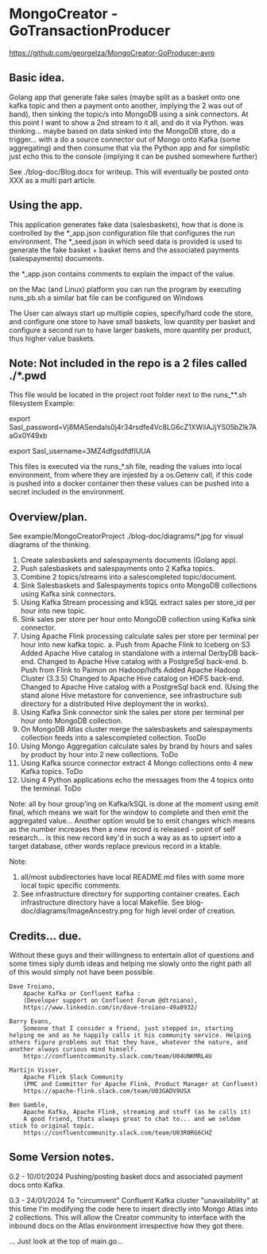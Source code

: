 # MongoCreator - GoTransactionProducer

https://github.com/georgelza/MongoCreator-GoProducer-avro

## Basic idea.

Golang app that generate fake sales (maybe split as a basket onto one kafka topic and then a payment onto another, implying the 2 was out of band), then sinking the topic/s into MongoDB using a sink connectors.
At this point I want to show a 2nd stream to it all, and do it via Python. was thinking…
maybe based on data sinked into the MongoDB store, do a trigger… with a do a source connector out of Mongo onto Kafka (some aggregating) and then consume that via the Python app and for simplistic just echo this to the console (implying it can be pushed somewhere further)

See ./blog-doc/Blog.docx for writeup. This will eventually be posted onto XXX as a multi part article.

## Using the app.

This application generates fake data (salesbaskets), how that is done is controlled by the *_app.json configuration file that configures the run environment. The *_seed.json in which seed data is provided is used to generate the fake basket + basket items and the associated payments (salespayments) documents.

the *_app.json contains comments to explain the impact of the value.

on the Mac (and Linux) platform you can run the program by executing runs_pb.sh
a similar bat file can be configured on Windows

The User can always start up multiple copies, specify/hard code the store, and configure one store to have small baskets, low quantity per basket and configure a second run to have larger baskets, more quantity per product, thus higher value baskets.

## Note: Not included in the repo is a 2 files called ./*.pwd

This file would be located in the project root folder next to the runs_**.sh filesystem
Example: 

export Sasl_password=Vj8MASendaIs0j4r34rsdfe4Vc8LG6cZ1XWilAJjYS05bZIk7AaGx0Y49xb

export Sasl_username=3MZ4dfgsdfdfIUUA

This files is executed via the runs_*.sh file, reading the values into local environment, from where they are injested by a os.Getenv call, if this code is pushed into a docker container then these values can be pushed into a secret included in the environment.

## Overview/plan.

See example/MongoCreatorProject ./blog-doc/diagrams/*.jpg for visual diagrams of the thinking.

1. Create salesbaskets and salespayments documents (Golang app).
2. Push salesbaskets and salespayments onto 2 Kafka topics.
3. Combine 2 topics/streams into a salescompleted topic/document.
4. Sink Salesbaskets and Salespayments topics onto MongoDB collections using Kafka sink connectors.
5. Using Kafka Stream processing and kSQL extract sales per store_id per hour into new topic.
6. Sink sales per store per hour onto MongoDB collection using Kafka sink connector.
7. Using Apache Flink processing calculate sales per store per terminal per hour into new kafka topic.
    a.  Push from Apache Flink to Iceberg on S3
        Added Apache Hive catalog in standalone with a internal DerbyDB back-end. 
        Changed to Apache Hive catalog with a PostgreSql back-end.
    b.  Push from Flink to Paimon on Hadoop/hdfs
        Added Apache Hadoop Cluster (3.3.5)
        Changed to Apache Hive catalog on HDFS back-end.
        Changed to Apache Hive catalog with a PostgreSql back end.
        (Using the stand alone Hive metastore for convenience, see infrastructure sub directory for a distributed Hive deployment the in works).
8. Using Kafka Sink connector sink the sales per store per terminal per hour onto MongoDB collection.
9. On MongoDB Atlas cluster merge the salesbaskets and salespayments collection feeds into a salescompleted collection. TooDo
10. Using Mongo Aggregation calculate sales by brand by hours and sales by product by hour into 2 new collections. ToDo
11. Using Kafka source connector extract 4 Mongo collections onto 4 new Kafka topics. ToDo
12. Using 4 Python applications echo the messages from the 4 topics onto the terminal. ToDo


Note: all by hour group'ing on Kafka/kSQL is done at the moment using emit final, which means we wait for the window to complete and then emit the aggregated value... Another option would be to emit changes which means as the number increases then a new record is released - point of self research... is this new record key'd in such a way as as to upsert into a target database, other words replace previous record in a ktable.

Note: 

1. all/most subdirectories have local README.md files with some more local topic specific comments.
2. See infrastructure directory for supporting container creates. Each infrastructure directory have a local Makefile.
    See blog-doc/diagrams/ImageAncestry.png for high level order of creation.


## Credits... due.

Without these guys and their willingness to entertain allot of questions and some times siply dumb ideas and helping me slowly onto the right path all of this would simply not have been possible.

    Dave Troiano,
        Apache Kafka or Confluent Kafka :
        (Developer support on Confluent Forum @dtroiano),
        https://www.linkedin.com/in/dave-troiano-49a8932/

    Barry Evans, 
        Someone that I consider a friend, just stepped in, starting helping me and as he happily calls it his community service. Helping others figure problems out that they have, whatever the nature, and another always curious mind himself.
        https://confluentcommunity.slack.com/team/U04UNKMRL4U

    Martijn Visser,
        Apache Flink Slack Community
        (PMC and Committer for Apache Flink, Product Manager at Confluent)
        https://apache-flink.slack.com/team/U03GADV9USX

    Ben Gamble,
        Apache Kafka, Apache Flink, streaming and stuff (as he calls it)
        A good friend, thats always great to chat to... and we seldom stick to original topic.
        https://confluentcommunity.slack.com/team/U03R0RG6CHZ


## Some Version notes.
0.2	- 10/01/2024	Pushing/posting basket docs and associated payment docs onto Kafka.

0.3	- 24/01/2024	To "circumvent" Confluent Kafka cluster "unavailability" at this time I'm modifying the code here to insert directly into Mongo Atlas into 2 collections. This will allow the Creator community to interface with the inbound docs on the Atlas environment irrespective how they got there.

... Just look at the top of main.go... 